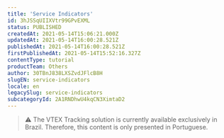 ```yaml
---
title: 'Service Indicators'
id: 3hJSSqUIIXVtr99GPvEXML
status: PUBLISHED
createdAt: 2021-05-14T15:06:21.000Z
updatedAt: 2021-05-14T16:00:28.521Z
publishedAt: 2021-05-14T16:00:28.521Z
firstPublishedAt: 2021-05-14T15:52:16.327Z
contentType: tutorial
productTeam: Others
author: 30TBnJ838LXSZvdJFlcB8H
slugEN: service-indicators
locale: en
legacySlug: service-indicators
subcategoryId: 2A1RNDhwU4kqCN3XimtaD2
---
```


>⚠️ The VTEX Tracking solution is currently available exclusively in Brazil. Therefore, this content is only presented in Portuguese.
